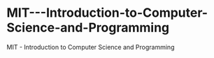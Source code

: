 # MIT---Introduction-to-Computer-Science-and-Programming
MIT - Introduction to Computer Science and Programming
